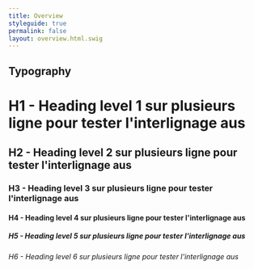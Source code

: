```yaml
---
title: Overview
styleguide: true
permalink: false
layout: overview.html.swig
---
```


## Typography
# H1 - Heading level 1 sur plusieurs ligne pour tester l'interlignage aus
## H2 - Heading level 2 sur plusieurs ligne pour tester l'interlignage aus
### H3 - Heading level 3 sur plusieurs ligne pour tester l'interlignage aus
#### H4 - Heading level 4 sur plusieurs ligne pour tester l'interlignage aus
##### H5 - Heading level 5 sur plusieurs ligne pour tester l'interlignage aus
###### H6 - Heading level 6 sur plusieurs ligne pour tester l'interlignage aus
